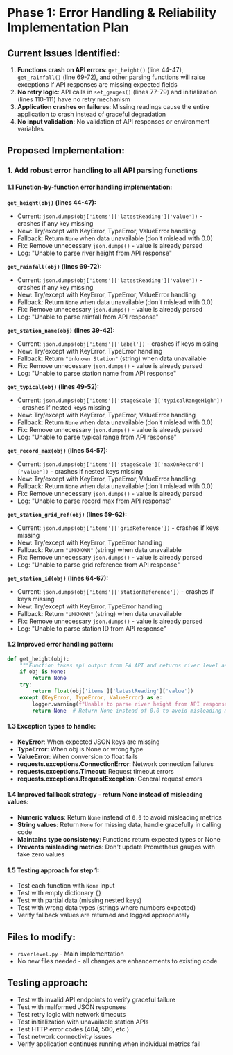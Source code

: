 # Phase 1: Error Handling & Reliability Implementation Plan

## Current Issues Identified:
1. **Functions crash on API errors**: `get_height()` (line 44-47), `get_rainfall()` (line 69-72), and other parsing functions will raise exceptions if API responses are missing expected fields
2. **No retry logic**: API calls in `set_gauges()` (lines 77-79) and initialization (lines 110-111) have no retry mechanism
3. **Application crashes on failures**: Missing readings cause the entire application to crash instead of graceful degradation
4. **No input validation**: No validation of API responses or environment variables

## Proposed Implementation:

### 1. Add robust error handling to all API parsing functions

#### 1.1 Function-by-function error handling implementation:

**`get_height(obj)` (lines 44-47):**
- Current: `json.dumps(obj['items']['latestReading']['value'])` - crashes if any key missing
- New: Try/except with KeyError, TypeError, ValueError handling
- Fallback: Return `None` when data unavailable (don't mislead with 0.0)
- Fix: Remove unnecessary `json.dumps()` - value is already parsed
- Log: "Unable to parse river height from API response"

**`get_rainfall(obj)` (lines 69-72):**
- Current: `json.dumps(obj['items']['latestReading']['value'])` - crashes if any key missing
- New: Try/except with KeyError, TypeError, ValueError handling  
- Fallback: Return `None` when data unavailable (don't mislead with 0.0)
- Fix: Remove unnecessary `json.dumps()` - value is already parsed
- Log: "Unable to parse rainfall from API response"

**`get_station_name(obj)` (lines 39-42):**
- Current: `json.dumps(obj['items']['label'])` - crashes if keys missing
- New: Try/except with KeyError, TypeError handling
- Fallback: Return `"Unknown Station"` (string) when data unavailable
- Fix: Remove unnecessary `json.dumps()` - value is already parsed
- Log: "Unable to parse station name from API response"

**`get_typical(obj)` (lines 49-52):**
- Current: `json.dumps(obj['items']['stageScale']['typicalRangeHigh'])` - crashes if nested keys missing
- New: Try/except with KeyError, TypeError, ValueError handling
- Fallback: Return `None` when data unavailable (don't mislead with 0.0)
- Fix: Remove unnecessary `json.dumps()` - value is already parsed
- Log: "Unable to parse typical range from API response"

**`get_record_max(obj)` (lines 54-57):**
- Current: `json.dumps(obj['items']['stageScale']['maxOnRecord']['value'])` - crashes if nested keys missing
- New: Try/except with KeyError, TypeError, ValueError handling
- Fallback: Return `None` when data unavailable (don't mislead with 0.0)
- Fix: Remove unnecessary `json.dumps()` - value is already parsed
- Log: "Unable to parse record max from API response"

**`get_station_grid_ref(obj)` (lines 59-62):**
- Current: `json.dumps(obj['items']['gridReference'])` - crashes if keys missing
- New: Try/except with KeyError, TypeError handling
- Fallback: Return `"UNKNOWN"` (string) when data unavailable
- Fix: Remove unnecessary `json.dumps()` - value is already parsed
- Log: "Unable to parse grid reference from API response"

**`get_station_id(obj)` (lines 64-67):**
- Current: `json.dumps(obj['items']['stationReference'])` - crashes if keys missing
- New: Try/except with KeyError, TypeError handling
- Fallback: Return `"UNKNOWN"` (string) when data unavailable
- Fix: Remove unnecessary `json.dumps()` - value is already parsed
- Log: "Unable to parse station ID from API response"

#### 1.2 Improved error handling pattern:
```python
def get_height(obj):
    """Function takes api output from EA API and returns river level as float or None."""
    if obj is None:
        return None
    try:
        return float(obj['items']['latestReading']['value'])
    except (KeyError, TypeError, ValueError) as e:
        logger.warning(f"Unable to parse river height from API response: {e}")
        return None  # Return None instead of 0.0 to avoid misleading metrics
```

#### 1.3 Exception types to handle:
- **KeyError**: When expected JSON keys are missing
- **TypeError**: When obj is None or wrong type
- **ValueError**: When conversion to float fails
- **requests.exceptions.ConnectionError**: Network connection failures
- **requests.exceptions.Timeout**: Request timeout errors
- **requests.exceptions.RequestException**: General request errors

#### 1.4 Improved fallback strategy - return None instead of misleading values:
- **Numeric values**: Return `None` instead of `0.0` to avoid misleading metrics
- **String values**: Return `None` for missing data, handle gracefully in calling code
- **Maintains type consistency**: Functions return expected types or None
- **Prevents misleading metrics**: Don't update Prometheus gauges with fake zero values

#### 1.5 Testing approach for step 1:
- Test each function with `None` input
- Test with empty dictionary `{}`
- Test with partial data (missing nested keys)
- Test with wrong data types (strings where numbers expected)
- Verify fallback values are returned and logged appropriately

## Files to modify:
- `riverlevel.py` - Main implementation
- No new files needed - all changes are enhancements to existing code

## Testing approach:
- Test with invalid API endpoints to verify graceful failure
- Test with malformed JSON responses
- Test retry logic with network timeouts
- Test initialization with unavailable station APIs
- Test HTTP error codes (404, 500, etc.)
- Test network connectivity issues
- Verify application continues running when individual metrics fail